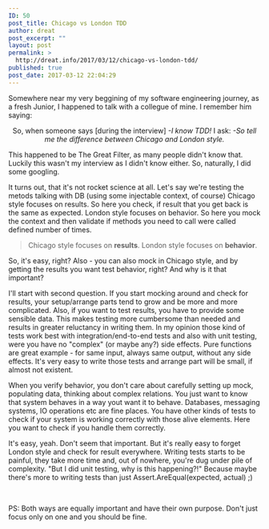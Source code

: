 ```yaml
---
ID: 50
post_title: Chicago vs London TDD
author: dreat
post_excerpt: ""
layout: post
permalink: >
  http://dreat.info/2017/03/12/chicago-vs-london-tdd/
published: true
post_date: 2017-03-12 22:04:29
---
```

Somewhere near my very beggining of my software engineering journey, as a fresh Junior, I happened to talk with a collegue of mine. I remember him saying:
<p style="text-align: center;">So, when someone says [during the interview]
<em> -I know TDD!</em>
I ask:
<em> -So tell me the difference between Chicago and London style.</em></p>
This happened to be The Great Filter, as many people didn't know that. Luckily this wasn't my interview as I didn't know either. So, naturally, I did some googling.

It turns out, that it's not rocket science at all.
Let's say we're testing the metods talking with DB (using some injectable context, of course)
Chicago style focuses on results. So here you check, if result that you get back is the same as expected.
London style focuses on behavior. So here you mock the context and then validate if methods you need to call were called defined number of times.
<blockquote>Chicago style focuses on <strong>results</strong>. London style focuses on <strong>behavior</strong>.</blockquote>
So, it's easy, right? Also - you can also mock in Chicago style, and by getting the results you want test behavior, right? And why is it that important?

I'll start with second question. If you start mocking around and check for results, your setup/arrange parts tend to grow and be more and more complicated. Also, if you want to test results, you have to provide some sensible data. This makes testing more cumbersome than needed and results in greater reluctancy in writing them. In my opinion those kind of tests work best with integration/end-to-end tests and also with unit testing, were you have no "complex" (or maybe any?) side effects. Pure functions are great example - for same input, always same output, without any side effects. It's very easy to write those tests and arrange part will be small, if almost not existent.

When you verify behavior, you don't care about carefully setting up mock, populating data, thinking about complex relations. You just want to know that system behaves in a way yout want it to behave. Databases, messaging systems, IO operations etc are fine places. You have other kinds of tests to check if your system is working correctly with those alive elements. Here you want to check if you handle them correctly.

It's easy, yeah. Don't seem that important. But it's really easy to forget London style and check for result everywhere. Writing tests starts to be painful, they take more time and, out of nowhere, you're dug under pile of complexity.
"But I did unit testing, why is this happening?!"
Because maybe there's more to writing tests than just Assert.AreEqual(expected, actual) ;)

&nbsp;

PS: Both ways are equally important and have their own purpose. Don't just focus only on one and you should be fine.